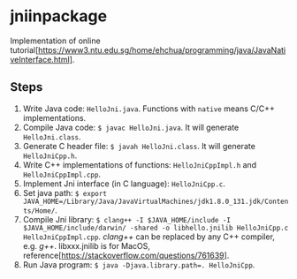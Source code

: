 # jniinpackage
Implementation of online tutorial[https://www3.ntu.edu.sg/home/ehchua/programming/java/JavaNativeInterface.html].

## Steps
1. Write Java code: `HelloJni.java`. Functions with `native` means C/C++ implementations.
1. Compile Java code: `$ javac HelloJni.java`.  It will generate `HelloJni.class`.
1. Generate C header file: `$ javah HelloJni.class`.  It will generate `HelloJniCpp.h`.
1. Write C++ implementations of functions: `HelloJniCppImpl.h` and `HelloJniCppImpl.cpp`.
1. Implement Jni interface (in C language): `HelloJniCpp.c`.
1. Set java path: `$ export JAVA_HOME=/Library/Java/JavaVirtualMachines/jdk1.8.0_131.jdk/Contents/Home/`.
1. Compile Jni library: `$ clang++ -I $JAVA_HOME/include -I $JAVA_HOME/include/darwin/ -shared -o libhello.jnilib HelloJniCpp.c HelloJniCppImpl.cpp`.  _clang++_ can be replaced by any C++ compiler, e.g. _g++_.  libxxx.jnilib is for MacOS, reference[https://stackoverflow.com/questions/761639].
1. Run Java program: `$ java -Djava.library.path=. HelloJniCpp`.
